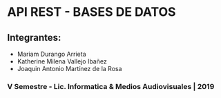 # API REST - BASES DE DATOS
## Integrantes:
- Mariam Durango Arrieta
- Katherine Milena Vallejo Ibañez
- Joaquin Antonio Martínez de la Rosa

### V Semestre - Lic. Informatica & Medios Audiovisuales | 2019
